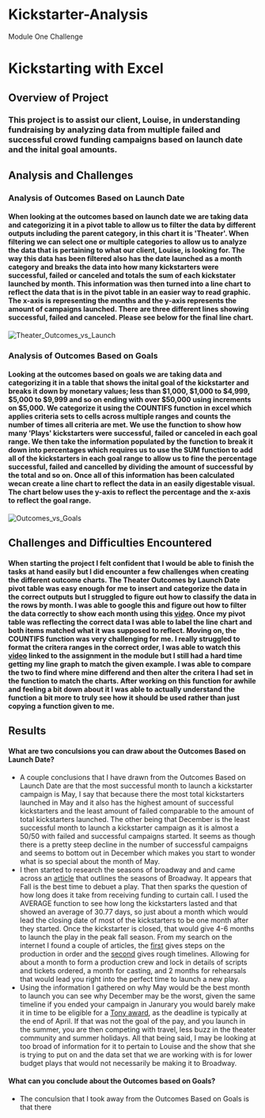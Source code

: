 # Kickstarter-Analysis
Module One Challenge
# Kickstarting with Excel
## Overview of Project
### This project is to assist our client, Louise, in understanding fundraising by analyzing data from multiple failed and successful crowd funding campaigns based on launch date and the inital goal amounts.
## Analysis and Challenges
### Analysis of Outcomes Based on Launch Date
#### When looking at the outcomes based on launch date we are taking data and categorizing it in a pivot table to allow us to filter the data by different outputs including the parent category, in this chart it is 'Theater'. When filtering we can select one or multiple categories to allow us to analyze the data that is pertaining to what our client, Louise, is looking for. The way this data has been filtered also has the date launched as a month category and breaks the data into how many kickstarters were successful, failed or canceled and totals the sum of each kickstater launched by month. This information was then turned into a line chart to reflect the data that is in the pivot table in an easier way to read graphic. The x-axis is representing the months and the y-axis represents the amount of campaigns launched. There are three different lines showing successful, failed and canceled. Please see below for the final line chart.

![Theater_Outcomes_vs_Launch](https://user-images.githubusercontent.com/106924615/173468381-8c36057d-4cd0-4cff-bd41-97fcd4a1fcb9.png)

### Analysis of Outcomes Based on Goals
#### Looking at the outcomes based on goals we are taking data and categorizing it in a table that shows the inital goal of the kickstarter and breaks it down by monetary values; less than $1,000, $1,000 to $4,999, $5,000 to $9,999 and so on ending with over $50,000 using increments on $5,000. We categorize it using the COUNTIFS function in excel which applies criteria sets to cells across multiple ranges and counts the number of times all criteria are met. We use the function to show how many 'Plays' kickstarters were successful, failed or canceled in each goal range. We then take the information populated by the function to break it down into percentages which requires us to use the SUM function to add all of the kickstarters in each goal range to allow us to fine the percentage successful, failed and cancelled by dividing the amount of successful by the total and so on. Once all of this information has been calculated wecan create a line chart to reflect the data in an easily digestable visual. The chart below uses the y-axis to reflect the percentage and the x-axis to reflect the goal range. 

![Outcomes_vs_Goals](https://user-images.githubusercontent.com/106924615/173468451-3976fa65-4138-457c-a4ef-d5c7e4d2e183.png)

## Challenges and Difficulties Encountered
#### When starting the project I felt confident that I would be able to finish the tasks at hand easily but I did encounter a few challenges when creating the different outcome charts. The Theater Outcomes by Launch Date pivot table was easy enough for me to insert and categorize the data in the correct outputs but I struggled to figure out how to classify the data in the rows by month. I was able to google this and figure out how to filter the data correctly to show each month using this [video](https://trumpexcel.com/group-dates-in-pivot-tables-excel/). Once my pivot table was reflecting the correct data I was able to label the line chart and both items matched what it was supposed to reflect. Moving on, the COUNTIFS function was very challenging for me. I really struggled to format the critera ranges in the correct order, I was able to watch this [video](https://support.microsoft.com/en-us/office/countifs-function-dda3dc6e-f74e-4aee-88bc-aa8c2a866842?ui=en-us&rs=en-us&ad=us) linked to the assignment in the module but I still had a hard time getting my line graph to match the given example. I was able to compare the two to find where mine differend and then alter the critera I had set in the function to match the charts. After working on this function for awhile and feeling a bit down about it I was able to actually understand the function a bit more to truly see how it should be used rather than just copying a function given to me.

## Results
#### What are two conculsions you can draw about the Outcomes Based on Launch Date? 
* A couple conclusions that I have drawn from the Outcomes Based on Launch Date are that the most successful month to launch a kickstarter campaign is May, I say that because there the most total kickstarters launched in May and it also has the highest amount of successful kickstarters and the least amount of failed comparable to the amount of total kickstarters launched. The other being that December is the least successful month to launch a kickstarter campaign as it is almost a 50/50 with failed and successful campaigns started. It seems as though there is a pretty steep decline in the number of successful campaigns and seems to bottom out in December which makes you start to wonder what is so special about the month of May. 
* I then started to research the seasons of broadway and and came across an [article](https://www.nytix.com/articles/broadway-seasons) that outlines the seasons of Broadway. It appears that Fall is the best time to debuet a play. That then sparks the question of how long does it take from receiving funding to curtain call. I used the AVERAGE function to see how long the kickstarters lasted and that showed an average of 30.77 days, so just about a month which would lead the closing date of most of the kickstarters to be one month after they started. Once the kickstarter is closed, that would give 4-6 months to launch the play in the peak fall season. From my search on the internet I found a couple of articles, the [first](https://lionhearttheatre.org/theatre-production-from-the-script-to-the-stage/) gives steps on the production in order and the [second](https://www.musicals101.com/putontime.htm) gives rough timelines. Allowing for about a month to form a production crew and lock in details of scripts and tickets ordered, a month for casting, and 2 months for rehearsals that would lead you right into the perfect time to launch a new play. 
* Using the information I gathered on why May would be the best month to launch you can see why December may be the worst, given the same timeline if you ended your campaign in Janurary you would barely make it in time to be eligible for a [Tony award](https://www.tonyawards.com/about/rules-and-regulations/), as the deadline is typically at the end of April. If that was not the goal of the pay, and you launch in the summer, you are then competing with travel, less buzz in the theater community and summer holidays. All that being said, I may be looking at too broad of information for it to pertain to Louise and the show that she is trying to put on and the data set that we are working with is for lower budget plays that would not necessarily be making it to Broadway. 
#### What can you conclude about the Outcomes based on Goals?
* The conculsion that I took away from the Outcomes Based on Goals is that there 

